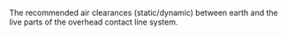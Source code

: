The recommended air clearances (static/dynamic) between earth and the live parts of the overhead contact line system.
